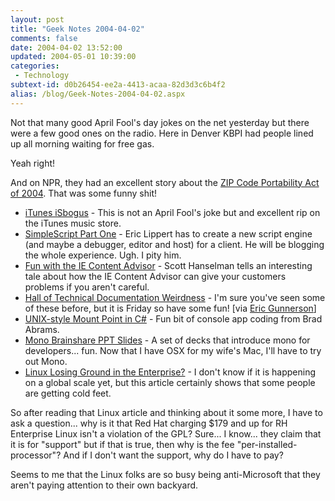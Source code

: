 ```yaml
---
layout: post
title: "Geek Notes 2004-04-02"
comments: false
date: 2004-04-02 13:52:00
updated: 2004-05-01 10:39:00
categories:
 - Technology
subtext-id: d0b26454-ee2a-4413-acaa-82d3d3c6b4f2
alias: /blog/Geek-Notes-2004-04-02.aspx
---
```



Not that many good April Fool's day jokes on the net yesterday but there were a few good ones on the radio. Here in Denver KBPI had people lined up all morning waiting for free gas. 

Yeah right! 

And on NPR, they had an excellent story about the [ZIP Code Portability Act of 2004](http://www.npr.org/features/feature.php?wfId=1805651). That was some funny shit! 

  * [iTunes iSbogus](http://www.downhillbattle.org/itunes/index.html) - This is not an April Fool's joke but and excellent rip on the iTunes music store. 
  * [SimpleScript Part One](http://blogs.msdn.com/ericlippert/archive/2004/03/31/105329.aspx) - Eric Lippert has to create a new script engine (and maybe a debugger, editor and host) for a client. He will be blogging the whole experience. Ugh. I pity him. 
  * [Fun with the IE Content Advisor](http://www.hanselman.com/blog/PermaLink.aspx?guid=150909a2-c407-4ac3-a3bc-57ad60e3c482) - Scott Hanselman tells an interesting tale about how the IE Content Advisor can give your customers problems if you aren't careful. 
  * [Hall of Technical Documentation Weirdness](http://www.darrenbarefoot.com/hall/) - I'm sure you've seen some of these before, but it is Friday so have some fun! [via [Eric Gunnerson](http://blogs.msdn.com/ericgu/archive/2004/04/01/105773.aspx)] 
  * [UNIX-style Mount Point in C#](http://blogs.msdn.com/brada/archive/2004/04/01/105946.aspx) - Fun bit of console app coding from Brad Abrams. 
  * [Mono Brainshare PPT Slides](http://primates.ximian.com/~miguel/archive/2004/Mar-30.html) - A set of decks that introduce mono for developers... fun. Now that I have OSX for my wife's Mac, I'll have to try out Mono. 
  * [Linux Losing Ground in the Enterprise?](http://www.forbes.com/technology/2004/03/31/cz_dl_0331linux.html) - I don't know if it is happening on a global scale yet, but this article certainly shows that some people are getting cold feet. 

So after reading that Linux article and thinking about it some more, I have to ask a question... why is it that Red Hat charging $179 and up for RH Enterprise Linux isn't a violation of the GPL? Sure... I know... they claim that it is for "support" but if that is true, then why is the fee "per-installed-processor"? And if I don't want the support, why do I have to pay? 

Seems to me that the Linux folks are so busy being anti-Microsoft that they aren't paying attention to their own backyard. 
